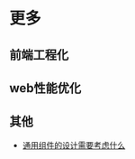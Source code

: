 # 更多


## 前端工程化





## web性能优化




## 其他

- [通用组件的设计需要考虑什么](https://juejin.cn/post/6844903847874265101)